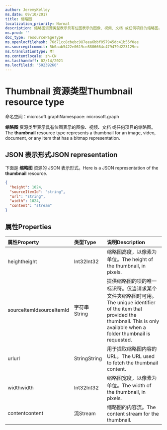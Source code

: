 ```yaml
---
author: JeremyKelley
ms.date: 09/10/2017
title: 缩略图
localization_priority: Normal
description: 缩略图资源类型表示具有位图表示的图像、视频、文档 或任何项目的缩略图。
ms.prod: ''
doc_type: resourcePageType
ms.openlocfilehash: 76d71cc8cbebc987eea6bbf057945dc41b55f0ee
ms.sourcegitcommit: 5b0aab5422e0619ce8806664c479479d223129ec
ms.translationtype: MT
ms.contentlocale: zh-CN
ms.lasthandoff: 02/14/2021
ms.locfileid: "50239266"
---
```

# <a name="thumbnail-resource-type"></a><span data-ttu-id="8d752-103">Thumbnail 资源类型</span><span class="sxs-lookup"><span data-stu-id="8d752-103">Thumbnail resource type</span></span>

<span data-ttu-id="8d752-104">命名空间：microsoft.graph</span><span class="sxs-lookup"><span data-stu-id="8d752-104">Namespace: microsoft.graph</span></span>

<span data-ttu-id="8d752-105">**缩略图** 资源类型表示具有位图表示的图像、视频、文档 或任何项目的缩略图。</span><span class="sxs-lookup"><span data-stu-id="8d752-105">The **thumbnail** resource type represents a thumbnail for an image, video, document, or any item that has a bitmap representation.</span></span>

## <a name="json-representation"></a><span data-ttu-id="8d752-106">JSON 表示形式</span><span class="sxs-lookup"><span data-stu-id="8d752-106">JSON representation</span></span>

<span data-ttu-id="8d752-107">下面是 **缩略图** 资源的 JSON 表示形式。</span><span class="sxs-lookup"><span data-stu-id="8d752-107">Here is a JSON representation of the **thumbnail** resource.</span></span>

<!--{
  "blockType": "resource",
  "optionalProperties": [
    "content",
    "height",
    "width",
    "sourceItemId"
  ],
  "@odata.type": "microsoft.graph.thumbnail"
}-->

```json
{
  "height": 1024,
  "sourceItemId": "string",
  "url": "string",
  "width": 1024,
  "content": "stream"
}
```

## <a name="properties"></a><span data-ttu-id="8d752-108">属性</span><span class="sxs-lookup"><span data-stu-id="8d752-108">Properties</span></span>

| <span data-ttu-id="8d752-109">属性</span><span class="sxs-lookup"><span data-stu-id="8d752-109">Property</span></span>     | <span data-ttu-id="8d752-110">类型</span><span class="sxs-lookup"><span data-stu-id="8d752-110">Type</span></span>   | <span data-ttu-id="8d752-111">说明</span><span class="sxs-lookup"><span data-stu-id="8d752-111">Description</span></span>
| :----------- | :----- | :----------------------------------------------------
| <span data-ttu-id="8d752-112">height</span><span class="sxs-lookup"><span data-stu-id="8d752-112">height</span></span>       | <span data-ttu-id="8d752-113">Int32</span><span class="sxs-lookup"><span data-stu-id="8d752-113">Int32</span></span>  | <span data-ttu-id="8d752-114">缩略图高度，以像素为单位。</span><span class="sxs-lookup"><span data-stu-id="8d752-114">The height of the thumbnail, in pixels.</span></span>
| <span data-ttu-id="8d752-115">sourceItemId</span><span class="sxs-lookup"><span data-stu-id="8d752-115">sourceItemId</span></span> | <span data-ttu-id="8d752-116">字符串</span><span class="sxs-lookup"><span data-stu-id="8d752-116">String</span></span> | <span data-ttu-id="8d752-p101">提供缩略图的项的唯一标识符。仅当请求某个文件夹缩略图时可用。</span><span class="sxs-lookup"><span data-stu-id="8d752-p101">The unique identifier of the item that provided the thumbnail. This is only available when a folder thumbnail is requested.</span></span>
| <span data-ttu-id="8d752-119">url</span><span class="sxs-lookup"><span data-stu-id="8d752-119">url</span></span>          | <span data-ttu-id="8d752-120">String</span><span class="sxs-lookup"><span data-stu-id="8d752-120">String</span></span> | <span data-ttu-id="8d752-121">用于提取缩略图内容的 URL。</span><span class="sxs-lookup"><span data-stu-id="8d752-121">The URL used to fetch the thumbnail content.</span></span>
| <span data-ttu-id="8d752-122">width</span><span class="sxs-lookup"><span data-stu-id="8d752-122">width</span></span>        | <span data-ttu-id="8d752-123">Int32</span><span class="sxs-lookup"><span data-stu-id="8d752-123">Int32</span></span>  | <span data-ttu-id="8d752-124">缩略图宽度，以像素为单位。</span><span class="sxs-lookup"><span data-stu-id="8d752-124">The width of the thumbnail, in pixels.</span></span>
| <span data-ttu-id="8d752-125">content</span><span class="sxs-lookup"><span data-stu-id="8d752-125">content</span></span>      | <span data-ttu-id="8d752-126">流</span><span class="sxs-lookup"><span data-stu-id="8d752-126">Stream</span></span> | <span data-ttu-id="8d752-127">缩略图的内容流。</span><span class="sxs-lookup"><span data-stu-id="8d752-127">The content stream for the thumbnail.</span></span>

<!-- uuid: 8fcb5dbc-d5aa-4681-8e31-b001d5168d79
2015-10-25 14:57:30 UTC -->
<!-- {
  "type": "#page.annotation",
  "description": "Thumbnail resource represents a single thumbnail for an item.",
  "section": "documentation",
  "tocPath": "Resources/Thumbnail"
} -->

